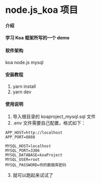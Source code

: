 # node.js_koa 项目

#### 介绍

**学习 Koa 框架所写的一个 demo**

#### 软件架构

koa node.js mysql

#### 安装教程

1.  yarn install
2.  yarn dev

#### 使用说明

1. 导入根目录的 koaproject_mysql.sql 文件
2. .env 文件需要自己配置，格式如下：

```
APP_HOST=http://localhost
APP_PORT=8888

MYSQL_HOST=localhost
MYSQL_PORT=3306
MYSQL_DATABASE=koaProject
MYSQL_USER=root
MYSQL_PASSWORD=你的数据库密码
```

3. 就可以跑起来试试了
